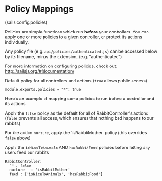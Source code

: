 
Policy Mappings
===============
(sails.config.policies)

Policies are simple functions which run **before** your controllers.
You can apply one or more policies to a given controller, or protect
its actions individually.

Any policy file (e.g. `api/policies/authenticated.js`) can be accessed
below by its filename, minus the extension, (e.g. "authenticated")

For more information on configuring policies, check out:
http://sailsjs.org/#!documentation/


Default policy for all controllers and actions
(`true` allows public access)

    module.exports.policies = "*": true

Here's an example of mapping some policies to run before
a controller and its actions

Apply the `false` policy as the default for all of RabbitController's actions
(`false` prevents all access, which ensures that nothing bad happens to our rabbits)

For the action `nurture`, apply the 'isRabbitMother' policy
(this overrides `false` above)

Apply the `isNiceToAnimals` AND `hasRabbitFood` policies
before letting any users feed our rabbits
```
RabbitController:
  '*': false
  nurture	: 'isRabbitMother'
  feed : ['isNiceToAnimals', 'hasRabbitFood']
```
